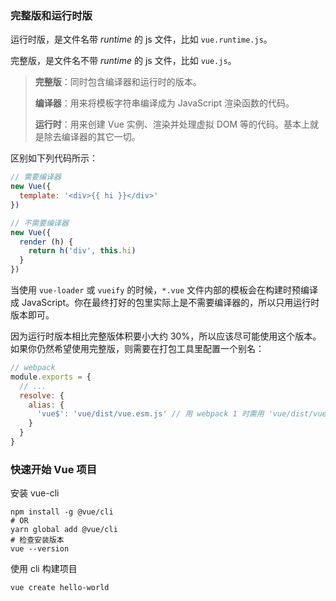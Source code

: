 ### 完整版和运行时版

运行时版，是文件名带 *runtime* 的 js 文件，比如 `vue.runtime.js`。

完整版，是文件名不带 *runtime* 的 js 文件，比如 `vue.js`。

> **完整版**：同时包含编译器和运行时的版本。
>
> **编译器**：用来将模板字符串编译成为 JavaScript 渲染函数的代码。
>
> **运行时**：用来创建 Vue 实例、渲染并处理虚拟 DOM 等的代码。基本上就是除去编译器的其它一切。

区别如下列代码所示：

```js
// 需要编译器
new Vue({
  template: '<div>{{ hi }}</div>'
})

// 不需要编译器
new Vue({
  render (h) {
    return h('div', this.hi)
  }
})
```

当使用 `vue-loader` 或 `vueify` 的时候，`*.vue` 文件内部的模板会在构建时预编译成 JavaScript。你在最终打好的包里实际上是不需要编译器的，所以只用运行时版本即可。

因为运行时版本相比完整版体积要小大约 30%，所以应该尽可能使用这个版本。如果你仍然希望使用完整版，则需要在打包工具里配置一个别名：

```js
// webpack
module.exports = {
  // ...
  resolve: {
    alias: {
      'vue$': 'vue/dist/vue.esm.js' // 用 webpack 1 时需用 'vue/dist/vue.common.js'
    }
  }
}
```

### 快速开始 Vue 项目

安装 vue-cli

```shell
npm install -g @vue/cli
# OR
yarn global add @vue/cli
# 检查安装版本
vue --version
```

使用 cli 构建项目

```shell
vue create hello-world
```

